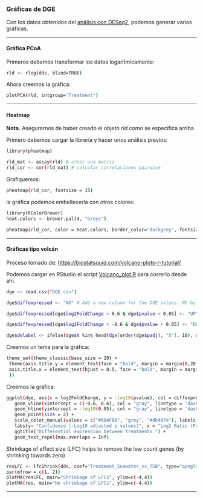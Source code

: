 ### Gráficas de DGE
Con los datos obtenidos del [análisis con DESeq2](Transcriptómica/DESeq2.md), podemos generar varias gráficas.

***
#### Gráfica PCoA
Primeros debemos transformar los datos logarítmicamente:
```bash
rld <- rlog(dds, blind=TRUE)
```
Ahora creemos la gráfica:
```bash
plotPCA(rld, intgroup="Treatment")
```
***
#### Heatmap
**Nota.** Asegurarnos de haber creado el objeto *rld* como se especifica arriba.

Primero debemos cargar la librería y hacer unos análisis previos:
```bash
library(pheatmap)
```
```bash
rld_mat <- assay(rld) # crear una matriz
rld_cor <- cor(rld_mat) # calcular correlaciones pairwise
```
Grafiquemos:
```bash
pheatmap(rld_cor, fontsize = 15)
```
la gráfica podemos embellecerla con otros colores:
```bash
library(RColorBrewer)
heat.colors <- brewer.pal(4, "Greys")
```
```bash
pheatmap(rld_cor, color = heat.colors, border_color="darkgrey", fontsize = 14, fontsize_row = 14, height=20)
```
***
#### Gráficas tipo volcán
Proceso tomado de: https://biostatsquid.com/volcano-plots-r-tutorial/

Podemos cargar en RStudio el script [Volcano_plot.R](Transcriptómica/Volcano_plot.R) para correrlo desde ahí.

```bash
dge <- read.csv("DGE.csv")

dge$diffexpressed <- "NO" # Add a new column for the DGE values. NO by default.

dge$diffexpressed[dge$log2FoldChange > 0.6 & dge$pvalue < 0.05] <- "UP" # if log2Foldchange > 0.6 and pvalue < 0.05, set as "UP"

dge$diffexpressed[dge$log2FoldChange < -0.6 & dge$pvalue < 0.05] <- "DOWN" # if log2Foldchange < -0.6 and pvalue < 0.05, set as "DOWN"

dge$delabel <- ifelse(dge$X %in% head(dge[order(dge$padj), "X"], 10), dge$X, NA) # Create a new column "delabel" to dge, that will contain the name of the top 10 differentially expressed genes (NA in case they are not)
```
Creemos un tema para la gráfica:
```bash
theme_set(theme_classic(base_size = 20) +
 theme(axis.title.y = element_text(face = "bold", margin = margin(0,20,0,0), size = rel(0.7), color = 'black'),
 axis.title.x = element_text(hjust = 0.5, face = "bold", margin = margin(20,0,0,0), size = rel(0.7), color = 'black'), plot.title = element_text(hjust = 0.5) # Biostatsquid theme
 ))
```
Creemos la gráfica:
```bash
ggplot(dge, aes(x = log2FoldChange, y = -log10(pvalue), col = diffexpressed, label = delabel)) +
   geom_vline(xintercept = c(-0.6, 0.6), col = "gray", linetype = 'dashed') +
   geom_hline(yintercept = -log10(0.05), col = "gray", linetype = 'dashed') +
   geom_point(size = 2) +
   scale_color_manual(values = c("#00AFBB", "grey", "#db487e"), labels = c("Downregulated", "Not signifficant", "Upregulated")) +
   labs(y= "Confidence (-Log10 adjusted p values)", x = "Log2 Ratio (Fold Change)")+
   ggtitle("Differential expression between treatments.") +
   geom_text_repel(max.overlaps = Inf)
```

Shrinkage of effect size (LFC) helps to remove the low count genes (by shrinking towards zero)
```bash
resLFC <- lfcShrink(dds, coef="Treatment_Seawater_vs_TSB", type="apeglm")
par(mfrow = c(1, 2))
plotMA(resLFC, main="Shrinkage of LFCs", ylim=c(-4,4))
plotMA(res, main="No shrinkage of LFCs", ylim=c(-4,4))
```
***
